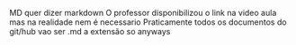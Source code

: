 MD quer dizer markdown
O professor disponibilizou o link na video aula mas na realidade nem é necessario
Praticamente todos os documentos do git/hub vao ser .md a extensão so anyways
